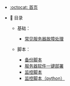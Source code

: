 - [:octocat: 首页](README.md)
- :memo: 目录
   
   - 基础：
       - [常见服务器故障处理](/md/常见服务器故障处理步骤.md)
   
   - 脚本：
       - [备份脚本](/md/备份脚本（python）.md)
       - [服务器软件一键部署](/md/服务器软件一键部署（源码安装）.md)
       - [监控脚本](/md/监控脚本.md)
       - [监控脚本（python）](/md/监控脚本（python）.md)